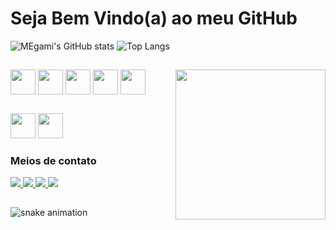 # Seja Bem Vindo(a) ao meu GitHub

![MEgami's GitHub stats](https://github-readme-stats.vercel.app/api?username=MegamiAy&hide=issues,contribs&show=prs_merged_percentage,icons=true&theme=transparent)
![Top Langs](https://github-readme-stats.vercel.app/api/top-langs/?username=MegamiAy&layout=compact&show=icons=true&theme=transparent)

##

<div style="display: inline_block">
  <img align="center" src="https://cdn.jsdelivr.net/gh/devicons/devicon/icons/html5/html5-plain.svg" width="40" /> 
  <img align="center" src="https://cdn.jsdelivr.net/gh/devicons/devicon/icons/css3/css3-plain.svg" width="40" /> 
  <img align="center" src="https://cdn.jsdelivr.net/gh/devicons/devicon/icons/react/react-original.svg" width="40" /> 
  <img align="center" src="https://cdn.jsdelivr.net/gh/devicons/devicon/icons/javascript/javascript-plain.svg" width="40" /> 
  <img align="center" src="https://cdn.jsdelivr.net/gh/devicons/devicon/icons/python/python-original.svg" width="40"/> 
  <img align="right" src="https://im4.ezgif.com/tmp/ezgif-4-8c0c0e6158.gif" width="240">
</div>

##

<div>
  <img src="https://cdn.jsdelivr.net/gh/devicons/devicon/icons/windows8/windows8-original.svg" width="40" /> 
  <img src="https://cdn.jsdelivr.net/gh/devicons/devicon/icons/ubuntu/ubuntu-plain.svg" width="40" /> 
</div>

### Meios de contato

<div>
  <a href="https://www.linkedin.com/in/laiz-detros-93b95b236/"> <img src="https://img.shields.io/badge/linkedin-2E8FF0?style=for-the-badge&logo=linkedin&logoColor=fff"/> </a>
  <a href="https://www.instagram.com/uatafocuros/"> <img src="https://img.shields.io/badge/Instagram-D82BF0?style=for-the-badge&logo=instagram&logoColor=fff"/> </a>   
  <a href="mailto: laizbdetros@gmail.com"> <img src="https://img.shields.io/badge/Email-DC4944?style=for-the-badge&logo=gmail&logoColor=fff"/> </a>
  <a href="https://megamiay.github.io"> <img src="https://img.shields.io/badge/Meu%20Site-11641E?style=for-the-badge"/> </a>
</div>

##

![snake animation](https://github.com/MegamiAy/MegamiAy/blob/output/github-contribution-grid-snake2.svg)
